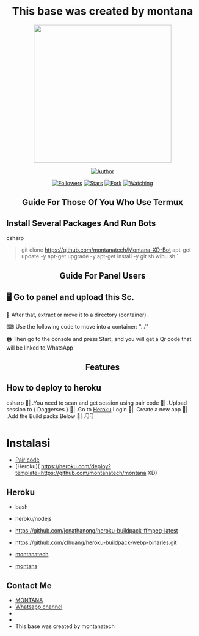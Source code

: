 <h1 align="center"> This base was created by montana </h1>

<p align="center">
<img src="https://th.bing.com/th/id/OIP.yAUjgkOp2AygD93WGbLf9AAAAA?pid=ImgDet&w=185&h=330&c=7" width="360" height="360"/>
</p>

<p align="center">
<a href="https://github.com/Montanatech"><img title="Author" src="https://img.shields.io/badge/Montana-XD-Bot?style=for-the-badge&logo=whatsapp"></a>
<p/>
<p align="center">
<a href="https://github.com/montanatech-?tab=followers"><img title="Followers" src="https://img.shields.io/github.com/followers/montanatech?label=Followers&style=social"></a>
<a href="https://github.com/montanatech/Montana-XD-Bot/stargazers/"><img title="Stars" src="https://img.shields.io/github/stars/montanatech/Montana-XD-Bot?&style=social"></a>
<a href="https://github.com/montanatech/Montana-XD-Bot/network/members"><img title="Fork" src="https://img.shields.io/github/forks/montanatech/montana-XD?style=social"></a>
<a href="https://github.com/montanatech/Montana-XD-Bot/watchers"><img title="Watching" src="https://img.shields.io/github/watchers/montanatech/montanatech-XD?label=Watching&style=social"></a>
</p>
</a>
</p>  
<h2 align="center">Guide For Those Of You Who Use Termux</h2>

## Install Several Packages And Run Bots

csharp
> git clone https://github.com/montanatech/Montana-XD-Bot
> apt-get update -y
> apt-get upgrade -y
> apt-get install -y git
> sh wibu.sh
`

<h2 align="center">Guide For Panel Users</h2>

## 🖥 Go to panel and upload this Sc.

 📝 After that, extract or move it to a directory (container).

 ⌨ Use the following code to move into a container: "../"

 🖨 Then go to the console and press Start, and you will get a Qr code that will be linked to WhatsApp

<h2 align="center">Features</h2>

## How to deploy to heroku

csharp
🦠| .You need to scan and get session using pair code
🦠| .Upload session to { Daggerses }
🦠| .Go to [Heroku](heroku.com) Login 
🦠| .Create a new app
🦠| .Add the Build packs Below 
🦠| .👇👇

# Instalasi
* [Pair code](https://replit.com/@pesguru02/Classic-Pairing)
* [Heroku](  https://heroku.com/deploy?template=https://github.com/montanatech/montana XD)


## Heroku 
* bash
* heroku/nodejs
* https://github.com/jonathanong/heroku-buildpack-ffmpeg-latest
* https://github.com/clhuang/heroku-buildpack-webp-binaries.git





* [montanatech](https://github.com/montanatech)

* [montana](https://github.com/Montanatech)

## Contact Me
  
* [MONTANA](https://github.com/montanatech/MontanaXD)
* [Whatsapp channel](https://wa.me/+263789432940)
*
* 
* This base was created by montanatech 


